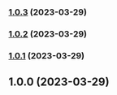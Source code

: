 
### [1.0.3](https://github.com/andrea.angiolillo/cdk-test/compare/v1.0.2...v1.0.3) (2023-03-29)

### [1.0.2](https://github.com/andrea.angiolillo/cdk-test/compare/v1.0.1...v1.0.2) (2023-03-29)

### [1.0.1](https://github.com/andrea.angiolillo/cdk-test/compare/v1.0.0...v1.0.1) (2023-03-29)

## 1.0.0 (2023-03-29)

